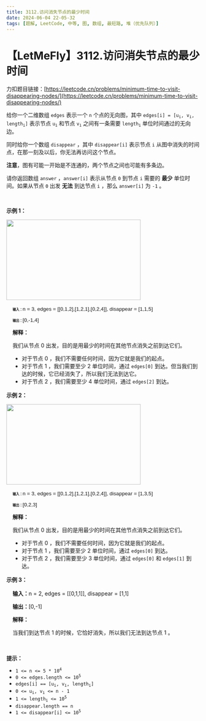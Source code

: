 ```yaml
---
title: 3112.访问消失节点的最少时间
date: 2024-06-04 22-05-32
tags: [题解, LeetCode, 中等, 图, 数组, 最短路, 堆（优先队列）]
---
```


# 【LetMeFly】3112.访问消失节点的最少时间

力扣题目链接：[https://leetcode.cn/problems/minimum-time-to-visit-disappearing-nodes/](https://leetcode.cn/problems/minimum-time-to-visit-disappearing-nodes/)

<p>给你一个二维数组 <code>edges</code>&nbsp;表示一个 <code>n</code>&nbsp;个点的无向图，其中&nbsp;<code>edges[i] = [u<sub>i</sub>, v<sub>i</sub>, length<sub>i</sub>]</code>&nbsp;表示节点&nbsp;<code>u<sub>i</sub></code> 和节点&nbsp;<code>v<sub>i</sub></code>&nbsp;之间有一条需要&nbsp;<code>length<sub>i</sub></code>&nbsp;单位时间通过的无向边。</p>

<p>同时给你一个数组&nbsp;<code>disappear</code>&nbsp;，其中&nbsp;<code>disappear[i]</code>&nbsp;表示节点 <code>i</code>&nbsp;从图中消失的时间点，在那一刻及以后，你无法再访问这个节点。</p>

<p><strong>注意</strong>，图有可能一开始是不连通的，两个节点之间也可能有多条边。</p>

<p>请你返回数组&nbsp;<code>answer</code>&nbsp;，<code>answer[i]</code>&nbsp;表示从节点 <code>0</code>&nbsp;到节点 <code>i</code>&nbsp;需要的 <strong>最少</strong>&nbsp;单位时间。如果从节点 <code>0</code>&nbsp;出发 <strong>无法</strong> 到达节点 <code>i</code>&nbsp;，那么 <code>answer[i]</code>&nbsp;为 <code>-1</code>&nbsp;。</p>

<p>&nbsp;</p>

<p><strong class="example">示例 1：</strong></p>

<p><img 10px="" alt="" padding:="" src="https://assets.leetcode.com/uploads/2024/03/09/example1.png" style="width: 350px; height: 210px;" /></p>

<div class="example-block" style="border-color: var(--border-tertiary); border-left-width: 2px; color: var(--text-secondary); margin-bottom: 1rem; margin-top: 1rem; overflow: visible; padding-left: 1rem;">
<p style=""><span class="example-io" style="font-size: 8.75px;"><b>输入：</b></span><span class="example-io" style="font-size: 0.85rem; font-family: Menlo, sans-serif;">n = 3, edges = [[0,1,2],[1,2,1],[0,2,4]], disappear = [1,1,5]</span></p>

<p style=""><span class="example-io" style="font-size: 8.75px;"><b>输出：</b></span><span class="example-io" style="font-size: 0.85rem; font-family: Menlo, sans-serif;">[0,-1,4]</span></p>

<p style="font-size: 0.875rem;"><strong>解释：</strong></p>

<p style="font-size: 0.875rem;">我们从节点 0 出发，目的是用最少的时间在其他节点消失之前到达它们。</p>

<ul style="font-size: 0.875rem;">
	<li>对于节点 0 ，我们不需要任何时间，因为它就是我们的起点。</li>
	<li>对于节点 1 ，我们需要至少 2 单位时间，通过&nbsp;<code>edges[0]</code>&nbsp;到达。但当我们到达的时候，它已经消失了，所以我们无法到达它。</li>
	<li>对于节点 2 ，我们需要至少 4 单位时间，通过&nbsp;<code>edges[2]</code>&nbsp;到达。</li>
</ul>
</div>

<p><strong class="example">示例 2：</strong></p>

<p><img 10px="" alt="" padding:="" src="https://assets.leetcode.com/uploads/2024/03/09/example2.png" style="width: 350px; height: 210px;" /></p>

<div class="example-block" style="border-color: var(--border-tertiary); border-left-width: 2px; color: var(--text-secondary); margin-bottom: 1rem; margin-top: 1rem; overflow: visible; padding-left: 1rem;">
<p style=""><span class="example-io" style="font-size: 8.75px;"><b>输入：</b></span><span class="example-io" style="font-size: 0.85rem; font-family: Menlo, sans-serif;">n = 3, edges = [[0,1,2],[1,2,1],[0,2,4]], disappear = [1,3,5]</span></p>

<p style=""><span class="example-io" style="font-size: 8.75px;"><b>输出：</b></span><span class="example-io" style="font-size: 0.85rem; font-family: Menlo, sans-serif;">[0,2,3]</span></p>

<p style="font-size: 0.875rem;"><strong>解释：</strong></p>

<p style="font-size: 0.875rem;">我们从节点 0 出发，目的是用最少的时间在其他节点消失之前到达它们。</p>

<ul style="font-size: 0.875rem;">
	<li>对于节点 0 ，我们不需要任何时间，因为它就是我们的起点。</li>
	<li>对于节点 1 ，我们需要至少 2 单位时间，通过&nbsp;<code>edges[0]</code>&nbsp;到达。</li>
	<li>对于节点 2&nbsp;，我们需要至少 3&nbsp;单位时间，通过&nbsp;<code>edges[0]</code>&nbsp;和 <code>edges[1]</code>&nbsp;到达。</li>
</ul>
</div>

<p><strong class="example">示例 3：</strong></p>

<div class="example-block" style="border-color: var(--border-tertiary); border-left-width: 2px; color: var(--text-secondary); margin-bottom: 1rem; margin-top: 1rem; overflow: visible; padding-left: 1rem;">
<p><span class="example-io"><b>输入：</b>n = 2, edges = [[0,1,1]], disappear = [1,1]</span></p>

<p><span class="example-io"><b>输出：</b>[0,-1]</span></p>

<p><strong>解释：</strong></p>

<p>当我们到达节点 1 的时候，它恰好消失，所以我们无法到达节点 1 。</p>
</div>

<p>&nbsp;</p>

<p><strong>提示：</strong></p>

<ul>
	<li><code>1 &lt;= n &lt;= 5 * 10<sup>4</sup></code></li>
	<li><code>0 &lt;= edges.length &lt;= 10<sup>5</sup></code></li>
	<li><code>edges[i] == [u<sub>i</sub>, v<sub>i</sub>, length<sub>i</sub>]</code></li>
	<li><code>0 &lt;= u<sub>i</sub>, v<sub>i</sub> &lt;= n - 1</code></li>
	<li><code>1 &lt;= length<sub>i</sub> &lt;= 10<sup>5</sup></code></li>
	<li><code>disappear.length == n</code></li>
	<li><code>1 &lt;= disappear[i] &lt;= 10<sup>5</sup></code></li>
</ul>


    
